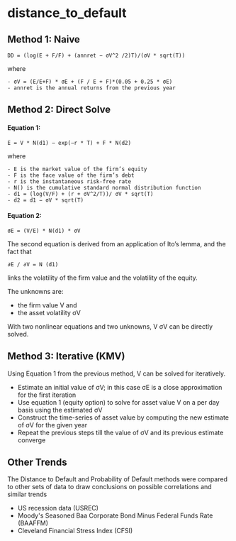 # distance_to_default
## Method 1: Naive
    DD = (log(E + F/F) + (annret − σV^2 /2)T)/(σV * sqrt(T))

where

    - σV = (E/E+F) * σE + (F / E + F)*(0.05 + 0.25 * σE)
    - annret is the annual returns from the previous year

## Method 2: Direct Solve
#### Equation 1:
    E = V * N(d1) − exp(−r * T) + F * N(d2)

where

    - E is the market value of the firm’s equity
    - F is the face value of the firm’s debt
    - r is the instantaneous risk-free rate
    - N() is the cumulative standard normal distribution function
    - d1 = (log(V/F) + (r + σV^2/T))/ σV * sqrt(T)
    - d2 = d1 − σV * sqrt(T)

#### Equation 2:
    σE = (V/E) * N(d1) * σV

The second equation is derived from an application of Ito’s lemma, and the fact that

    ∂E / ∂V = N (d1)

links the volatility of the firm value and the volatility of the equity.

The unknowns are:
- the firm value V and
- the asset volatility σV

With two nonlinear equations and two unknowns, V σV can be directly solved.

## Method 3: Iterative (KMV)
Using Equation 1 from the previous method, V can be solved for iteratively.

- Estimate an initial value of σV; in this case σE is a close approximation for the first iteration
- Use equation 1 (equity option) to solve for asset value V on a per day basis using the estimated σV
- Construct the time-series of asset value by computing the new estimate of σV for the given year
- Repeat the previous steps till the value of σV and its previous estimate converge

## Other Trends
The Distance to Default and Probability of Default methods were compared to other sets of data to draw conclusions on possible correlations and similar trends

- US recession data (USREC)
- Moody's Seasoned Baa Corporate Bond Minus Federal Funds Rate (BAAFFM)
- Cleveland Financial Stress Index (CFSI)
